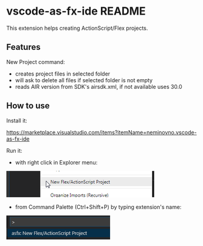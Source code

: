 # vscode-as-fx-ide README

This extension helps creating ActionScript/Flex projects.

## Features

New Project command:

- creates project files in selected folder
- will ask to delete all files if selected folder is not empty
- reads AIR version from SDK's airsdk.xml, if not available uses 30.0 

## How to use

Install it:

https://marketplace.visualstudio.com/items?itemName=neminovno.vscode-as-fx-ide

Run it:

- with right click in Explorer menu:

![Run extension from explorer menu](images/how-to-run-1.png)

- from Command Palette (Ctrl+Shift+P) by typing extension's name:

![Run extension from Command Palette](images/how-to-run-2.png)
